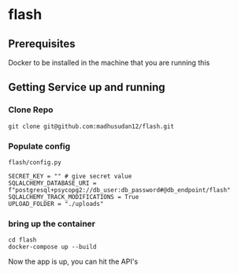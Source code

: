 # flash

## Prerequisites
Docker to be installed in the machine that you are running this

## Getting Service up and running

### Clone Repo
```
git clone git@github.com:madhusudan12/flash.git
```

### Populate config

`flash/config.py`

```
SECRET_KEY = "" # give secret value
SQLALCHEMY_DATABASE_URI = f"postgresql+psycopg2://db_user:db_password#@db_endpoint/flash"
SQLALCHEMY_TRACK_MODIFICATIONS = True
UPLOAD_FOLDER = "./uploads"
```

### bring up the container

```
cd flash
docker-compose up --build
```

Now the app is up, you can hit the API's
